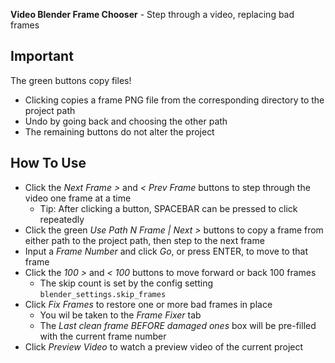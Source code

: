 **Video Blender Frame Chooser** - Step through a video, replacing bad frames

## Important
The green buttons copy files!
- Clicking copies a frame PNG file from the corresponding directory to the project path
- Undo by going back and choosing the other path
- The remaining buttons do not alter the project

## How To Use
- Click the _Next Frame >_ and _< Prev Frame_ buttons to step through the video one frame at a time
    - Tip: After clicking a button, SPACEBAR can be pressed to click repeatedly
- Click the green _Use Path N Frame | Next >_ buttons to copy a frame from either path to the project path, then step to the next frame
- Input a _Frame Number_ and click _Go_, or press ENTER, to move to that frame
- Click the _100 >_ and _< 100_ buttons to move forward or back 100 frames
    - The skip count is set by the config setting `blender_settings.skip_frames`
- Click _Fix Frames_ to restore one or more bad frames in place
    - You wil be taken to the _Frame Fixer_ tab
    - The _Last clean frame BEFORE damaged ones_ box will be pre-filled with the current frame number
- Click _Preview Video_ to watch a preview video of the current project
